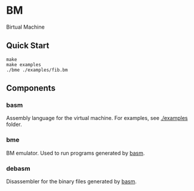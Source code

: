# BM

Birtual Machine

## Quick Start

```
make
make examples
./bme ./examples/fib.bm
```

## Components

### basm

Assembly language for the virtual machine. For examples, see
[./examples](./examples) folder.

### bme

BM emulator. Used to run programs generated by [basm](#basm).

### debasm

Disassembler for the binary files generated by [basm](#basm).
